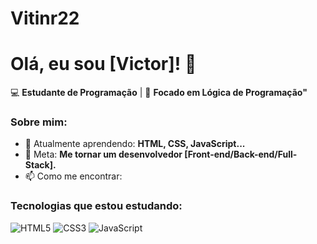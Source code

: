 # Vitinr22

# Olá, eu sou [Victor]! 👋

💻 **Estudante de Programação** | 🚀 **Focado em Lógica de Programação"**  

### Sobre mim:
- 🔭 Atualmente aprendendo: **HTML, CSS, JavaScript...**
- 🌱 Meta: **Me tornar um desenvolvedor [Front-end/Back-end/Full-Stack].**
- 📫 Como me encontrar: 

### Tecnologias que estou estudando:
![HTML5](https://img.shields.io/badge/HTML5-E34F26?style=flat&logo=html5&logoColor=white)
![CSS3](https://img.shields.io/badge/CSS3-1572B6?style=flat&logo=css3&logoColor=white)
![JavaScript](https://img.shields.io/badge/JavaScript-F7DF1E?style=flat&logo=javascript&logoColor=black)

